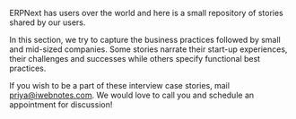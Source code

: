 ERPNext has users over the world and here is a small repository of stories
shared by our users.

In this section, we try to capture the business practices followed by small
and mid-sized companies. Some stories narrate their start-up experiences,
their challenges and successes while others specify functional best practices.

If you wish to be a part of these interview case stories, mail
priya@iwebnotes.com. We would love to call you and schedule an appointment for
discussion!

